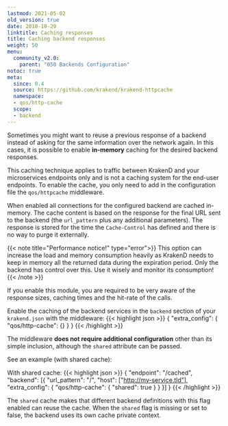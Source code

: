 ```yaml
---
lastmod: 2021-05-02
old_version: true
date: 2018-10-29
linktitle: Caching responses
title: Caching backend responses
weight: 50
menu:
  community_v2.0:
    parent: "050 Backends Configuration"
notoc: true
meta:
  since: 0.4
  source: https://github.com/krakend/krakend-httpcache
  namespace:
  - qos/http-cache
  scope:
  - backend
---
```


Sometimes you might want to reuse a previous response of a backend instead of asking for the same information over the network again. In this cases, it is possible to enable **in-memory** caching for the desired backend responses.

This caching technique applies to traffic between KrakenD and your microservices endpoints only and is not a caching system for the end-user endpoints. To enable the cache, you only need to add in the configuration file the `qos/httpcache` middleware.

When enabled all connections for the configured backend are cached in-memory. The cache content is based on the response for the final URL sent to the backend (the `url_pattern` plus any additional parameters). The response is stored for the time the `Cache-Control` has defined and there is no way to purge it externally.

{{< note title="Performance notice!" type="error">}}
This option can increase the load and memory consumption heavily as KrakenD needs to keep in memory all the returned data during the expiration period. Only the backend has control over this. Use it wisely and monitor its consumption!
{{< /note >}}

If you enable this module, you are required to be very aware of the response sizes, caching times and the hit-rate of the calls.

Enable the caching of the backend services in the `backend` section of your `krakend.json` with the middleware:
{{< highlight json >}}
{
  "extra_config": {
    "qos/http-cache": {}
  }
}
{{< /highlight >}}


The middleware **does not require additional configuration** other than its simple inclusion, although the `shared` attribute can be passed.

See an example (with shared cache):

With shared cache:
{{< highlight json >}}
{
    "endpoint": "/cached",
    "backend": [{
      "url_pattern": "/",
      "host": ["http://my-service.tld"],
      "extra_config": {
        "qos/http-cache": {
            "shared": true
        }
      }
    }]
}
{{< /highlight >}}

The `shared` cache makes that different backend definitions with this flag enabled can reuse the cache. When the `shared` flag is missing or set to false, the backend uses its own cache private context.
